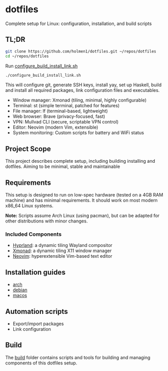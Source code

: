 # dotfiles

Complete setup for Linux: configuration, installation, and build scripts

## TL;DR
```bash
git clone https://github.com/holmen1/dotfiles.git ~/repos/dotfiles
cd ~/repos/dotfiles
```
Run [configure_build_install_link.sh](configure_build_install_link.sh)
```bash
./configure_build_install_link.sh
```

This will configure git, generate SSH keys, install yay, set up Haskell, build and install all required packages, link configuration files and executables.

* Window manager: Xmonad (tiling, minimal, highly configurable)
* Terminal: st (simple terminal, patched for features)
* File manager: lf (terminal-based, lightweight)
* Web browser: Brave (privacy-focused, fast)
* VPN: Mullvad CLI (secure, scriptable VPN control)
* Editor: Neovim (modern Vim, extensible)
* System monitoring: Custom scripts for battery and WiFi status

## Project Scope

This project describes complete setup, including building installing and dotfiles. Aiming to be minimal, stable and maintainable

## Requirements

This setup is designed to run on low-spec hardware (tested on a 4GB RAM machine) and has minimal requirements. It should work on most modern x86_64 Linux systems.

**Note:** Scripts assume Arch Linux (using pacman), but can be adapted for other distributions with minor changes.

### Included Components
- [Hyprland](https://github.com/holmen1/dotfiles/tree/master/dotfiles/hypr): a dynamic tiling Wayland compositor
- [Xmonad](https://github.com/holmen1/dotfiles/tree/master/dotfiles/xmonad): a dynamic tiling X11 window manager
- [Neovim](https://github.com/holmen1/dotfiles/tree/master/dotfiles/nvim): hyperextensible Vim-based text editor

## Installation guides
- [arch](https://github.com/holmen1/dotfiles/tree/master/install/archinstall)
- [debian](https://github.com/holmen1/dotfiles/tree/master/install/debianinstall)
- [macos](https://github.com/holmen1/dotfiles/tree/master/install/macinstall)

## Automation scripts

* Export/import packages
* Link configuration

## Build

The [build](https://github.com/holmen1/dotfiles/tree/master/install/build)
folder contains scripts and tools for building and managing components of this dotfiles setup.



 
